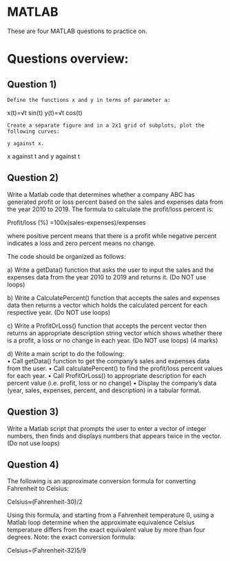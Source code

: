 # MATLAB

These are four MATLAB questions to practice on.

# Questions overview:

## Question 1)

	Define the functions x and y in terms of parameter a:
x(t)=√t sin(t)
y(t)=√t cos(t)

	Create a separate figure and in a 2x1 grid of subplots, plot the following curves: 

	y against x.
x against t and y against t


## Question 2)

Write a Matlab code that determines whether a company ABC has generated profit or loss percent based on the sales and expenses data from the year 2010 to 2019. The formula to calculate the profit/loss percent is:

Profit/loss (%) =100x(sales-expenses)/expenses

where positive percent means that there is a profit while negative percent indicates a loss and zero percent means no change.

The code should be organized as follows:

a)	Write a getData() function that asks the user to input the sales and the expenses data from the year 2010 to 2019 and returns it. (Do NOT use loops)								

b)	Write a CalculatePercent() function that accepts the sales and expenses data then returns a vector which holds the calculated percent for each respective year. (Do NOT use loops) 					

c)	Write a ProfitOrLoss() function that accepts the percent vector then returns an appropriate description string vector which shows whether there is a profit, a loss or no change in each year.  (Do NOT use loops)		(4 marks)

d)	Write a main script to do the following:			
•	Call getData() function to get the company’s sales and expenses data from the user.
•	Call calculatePercent()  to find the profit/loss percent values for each year. 
•	Call ProfitOrLoss()  to appropriate description for each percent value (i.e. profit, loss or no change) 
•	Display the company’s data (year, sales, expenses, percent, and description) in a tabular format.


## Question 3)

Write a Matlab script that prompts the user to enter a vector of integer numbers, then finds and displays numbers that appears twice in the vector. (Do not use loops)


## Question 4)
The following is an approximate conversion formula for converting Fahrenheit to Celsius:

Celsius≈(Fahrenheit-30)/2

Using this formula, and starting from a Fahrenheit temperature 0, using a Matlab loop determine when the approximate equivalence Celsius temperature differs from the exact equivalent value by more than four degrees. 
Note: the exact conversion formula: 

Celsius=(Fahrenheit-32)5/9
